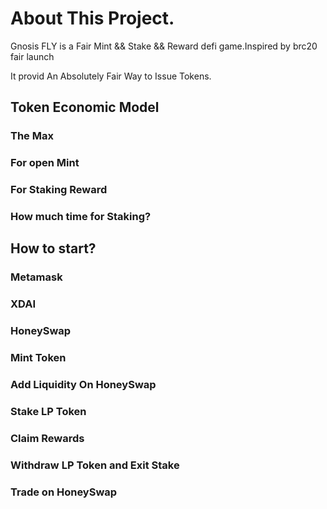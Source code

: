 # About This Project.
Gnosis FLY is a Fair Mint && Stake && Reward defi game.Inspired by brc20 fair launch


It provid An Absolutely Fair Way to Issue Tokens.

## Token Economic Model
### The Max

### For open Mint

### For Staking Reward

### How much time for Staking?

## How to start?
### Metamask

### XDAI

### HoneySwap

### Mint Token

### Add Liquidity On HoneySwap

### Stake LP Token 

### Claim Rewards

### Withdraw LP Token and Exit Stake

### Trade on HoneySwap



